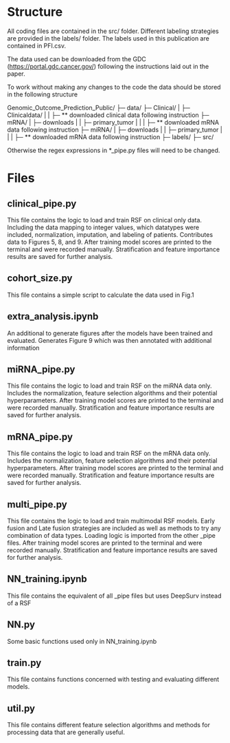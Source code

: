 # Structure

All coding files are contained in the src/ folder. Different labeling strategies are provided in the labels/ folder. The labels used in this publication are contained in PFI.csv.

The data used can be downloaded from the GDC (https://portal.gdc.cancer.gov/) following the instructions laid out in the paper. 

To work without making any changes to the code the data should be stored in the following structure

Genomic_Outcome_Prediction_Public/
├─ data/
    ├─ Clinical/
    |    ├─ Clinicaldata/
    |    |    ├─ ** downloaded clinical data following instruction
    ├─ mRNA/
    |    ├─ downloads
    |    |    ├─ primary_tumor
    |    |    |    ├─ ** downloaded mRNA data following instruction
    ├─ miRNA/
    |    ├─ downloads
    |    |       ├─ primary_tumor
    |    |       |     ├─ ** downloaded mRNA data following instruction
├─ labels/
├─ src/


Otherwise the regex expressions in *_pipe.py files will need to be changed.

# Files 

## clinical_pipe.py

This file contains the logic to load and train RSF on clinical only data. Including the data mapping to integer values, which datatypes were included, normalization, imputation, and labeling of patients. Contributes data to Figures 5, 8, and 9. After training model scores are printed to the terminal and were recorded manually. Stratification and feature importance results are saved for further analysis.

## cohort_size.py

This file contains a simple script to calculate the data used in Fig.1 

## extra_analysis.ipynb 

An additional to generate figures after the models have been trained and evaluated. Generates Figure 9 which was then annotated with additional information

## miRNA_pipe.py

This file contains the logic to load and train RSF on the miRNA data only. Includes the normalization, feature selection algorithms and their potential hyperparameters. After training model scores are printed to the terminal and were recorded manually. Stratification and feature importance results are saved for further analysis.

## mRNA_pipe.py

This file contains the logic to load and train RSF on the mRNA data only. Includes the normalization, feature selection algorithms and their potential hyperparameters. After training model scores are printed to the terminal and were recorded manually. Stratification and feature importance results are saved for further analysis.

## multi_pipe.py

This file contains the logic to load and train multimodal RSF models. Early fusion and Late fusion strategies are included as well as methods to try any combination of data types. Loading logic is imported from the other _pipe files. After training model scores are printed to the terminal and were recorded manually. Stratification and feature importance results are saved for further analysis.

## NN_training.ipynb

This file contains the equivalent of all _pipe files but uses DeepSurv instead of a RSF

## NN.py

Some basic functions used only in NN_training.ipynb

## train.py

This file contains functions concerned with testing and evaluating different models.

## util.py

This file contains different feature selection algorithms and methods for processing data that are generally useful.